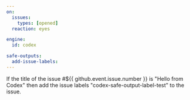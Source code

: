 ```yaml
---
on:
  issues:
    types: [opened]
  reaction: eyes

engine: 
  id: codex

safe-outputs:
  add-issue-labels:
---
```


If the title of the issue #${{ github.event.issue.number }} is "Hello from Codex" then add the issue labels "codex-safe-output-label-test" to the issue.

